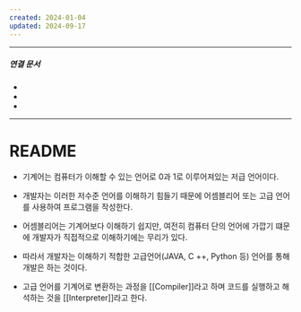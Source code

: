 ```yaml
---
created: 2024-01-04
updated: 2024-09-17
---
```

----
##### 연결 문서

- 
- 
- 
---

# **README**

- 기계어는 컴퓨터가 이해할 수 있는 언어로 0과 1로 이루어져있는 저급 언어이다.
  
- 개발자는 이러한 저수준 언어를 이해하기 힘들기 때문에 어셈블리어 또는 고급 언어를 사용하여 프로그램을 작성한다.
  
- 어셈블리어는 기계어보다 이해하기 쉽지만, 여전히 컴퓨터 단의 언어에 가깝기 떄문에 개발자가 직접적으로 이해하기에는 무리가 있다.
  
- 따라서 개발자는 이해하기 적합한 고급언어(JAVA, C ++, Python 등) 언어를 통해 개발은 하는 것이다.
  
- 고급 언어를 기계어로 변환하는 과정을 [[Compiler]]라고 하며 코드를 실행하고 해석하는 것을 [[Interpreter]]라고 한다.